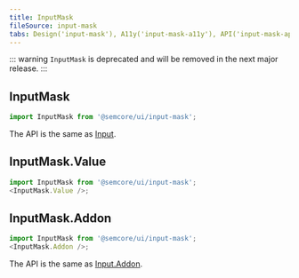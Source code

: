```yaml
---
title: InputMask
fileSource: input-mask
tabs: Design('input-mask'), A11y('input-mask-a11y'), API('input-mask-api'), Example('input-mask-code'), Changelog('input-mask-changelog')
---
```


::: warning
`InputMask` is deprecated and will be removed in the next major release.
:::

## InputMask

```js
import InputMask from '@semcore/ui/input-mask';
```

The API is the same as [Input](/components/input/input-api).

## InputMask.Value

```js
import InputMask from '@semcore/ui/input-mask';
<InputMask.Value />;
```

<TypesView type="InputMaskValueProps" :types={...types} />

## InputMask.Addon

```js
import InputMask from '@semcore/ui/input-mask';
<InputMask.Addon />;
```

The API is the same as [Input.Addon](/components/input/input-api).

<script setup>import { data as types } from '@types.data.ts';</script>
